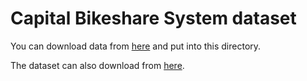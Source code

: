 # Capital Bikeshare System dataset

You can download data from [here](https://drive.google.com/drive/folders/1f-xtmt2U8VWvE3eyTeWpVUqofRvZOWSg?usp=sharing) and put into this directory.

The dataset can also download from [here](https://capitalbikeshare.com/system-data).

